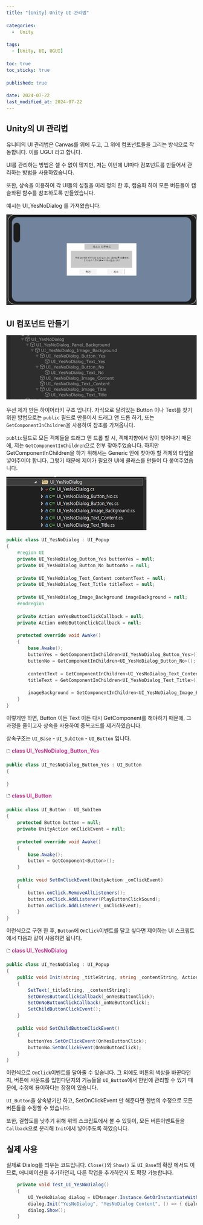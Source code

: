 ```yaml
---
title: "[Unity] Unity UI 관리법"

categories:
  -  Unity
  
tags:
  - [Unity, UI, UGUI]

toc: true
toc_sticky: true

published: true

date: 2024-07-22
last_modified_at: 2024-07-22
---
```


## Unity의 UI 관리법

유니티의 UI 관리법은 Canvas를 위에 두고, 그 위에 컴포넌트들을 그리는 방식으로 작동합니다. 이를 UGUI 라고 합니다.

UI를 관리하는 방법은 셀 수 없이 많지만, 저는 이번에 UI마다 컴포넌트를 만들어서 관리하는 방법을 사용하였습니다.

또한, 상속을 이용하여 각 UI들의 성질을 미리 정의 한 후, 캡슐화 하여 모든 버튼들이 캡슐화된 함수를 참조하도록 만들었습니다.

예시는 UI_YesNoDialog 를 가져왔습니다.

![](/images/Pasted%20image%2020240722143119.png)

## UI 컴포넌트 만들기

![](/images/Pasted%20image%2020240722144025.png)

우선 제가 만든 하이어라키 구조 입니다. 자식으로 달려있는 Button 이나 Text를 찾기 위한 방법으로는 `public` 필드로 만들어서 드래그 앤 드롭 하기, 또는 `GetComponentInChildren`을 사용하여 참조를 가져옵니다.

`public`필드로 모든 객체들을 드래그 앤 드롭 할 시, 객체지향에서 많이 벗어나기 때문에, 저는 `GetComponentInChildren`으로 전부 찾아주었습니다. 하지만 GetComponentInChildren을 하기 위해서는 Generic 안에 찾아야 할 객체의 타입을 넣어주어야 합니다. 그렇기 때문에 제어가 필요한 UI에 클래스를 만들어 다 붙여주었습니다.

![](/images/Pasted%20image%2020240722144311.png)

```csharp
public class UI_YesNoDialog : UI_Popup
{
    #region UI
    private UI_YesNoDialog_Button_Yes buttonYes = null;
    private UI_YesNoDialog_Button_No buttonNo = null;

    private UI_YesNoDialog_Text_Content contentText = null;
    private UI_YesNoDialog_Text_Title titleText = null;

    private UI_YesNoDialog_Image_Background imageBackground = null;
    #endregion

    private Action onYesButtonClickCallback = null;
    private Action onNoButtonClickCallback = null;

    protected override void Awake()
    {
        base.Awake();
        buttonYes = GetComponentInChildren<UI_YesNoDialog_Button_Yes>();
        buttonNo = GetComponentInChildren<UI_YesNoDialog_Button_No>();

        contentText = GetComponentInChildren<UI_YesNoDialog_Text_Content>();
        titleText = GetComponentInChildren<UI_YesNoDialog_Text_Title>();

        imageBackground = GetComponentInChildren<UI_YesNoDialog_Image_Background>();
    }
}
```

이렇게만 하면, Button 이든 Text 이든 다시 GetComponent를 해야하기 때문에, 그 과정을 줄이고자 상속을 사용하여 중복코드를 제거하였습니다.

상속구조는 `UI_Base` - `UI_SubItem` - `UI_Button` 입니다.

🗅 **<span style="color: #c03a92">class UI_YesNoDialog_Button_Yes</span>**
```csharp
public class UI_YesNoDialog_Button_Yes : UI_Button
{

}
```

🗅 **<span style="color: #c03a92">class UI_Button</span>**
```csharp
public class UI_Button : UI_SubItem
{
    protected Button button = null;
    private UnityAction onClickEvent = null;

    protected override void Awake()
    {
        base.Awake();
        button = GetComponent<Button>();
    }
    
    public void SetOnClickEvent(UnityAction _onClickEvent)
    {
        button.onClick.RemoveAllListeners();
        button.onClick.AddListener(PlayButtonClickSound);
        button.onClick.AddListener(_onClickEvent);
    }
}
```

이런식으로 구현 한 후, `Button`에 `OnClick`이벤트를 달고 싶다면 제어하는 UI 스크립트에서 다음과 같이 사용하면 됩니다.

🗅 **<span style="color: #c03a92">class UI_YesNoDialog</span>**
```csharp
public class UI_YesNoDialog : UI_Popup
{
    public void Init(string _titleString, string _contentString, Action _onYesButtonClick, Action _onNoButtonClick)
    {
        SetText(_titleString, _contentString);
        SetOnYesButtonClickCallback(_onYesButtonClick);
        SetOnNoButtonClickCallback(_onNoButtonClick);
        SetChildButtonClickEvent();
    }

    public void SetChildButtonClickEvent()
    {
        buttonYes.SetOnClickEvent(OnYesButtonClick);
        buttonNo.SetOnClickEvent(OnNoButtonClick);
    }
}
```

이런식으로 `OnClick`이벤트를 달아줄 수 있습니다. 그 외에도 버튼의 색상을 바꾼다던지, 버튼에 사운드를 입힌다던지의 기능들을 `UI_Button`에서 한번에 관리할 수 있기 때문에, 수정에 용이하다는 장점이 있습니다.

`UI_Button`을 상속받기만 하고, SetOnClickEvent 만 해준다면 한번의 수정으로 모든 버튼들을 수정할 수 있습니다.

또한, 결합도를 낮추기 위해 위의 스크립트에서 볼 수 있듯이, 모든 버튼이벤트들을 `Callback`으로 분리해 `Init`에서 넣어주도록 하였습니다.

## 실제 사용

실제로 Dialog를 띄우는 코드입니다. `Close()`와 `Show()` 도 `UI_Base`의 확장 메서드 이므로, 애니메이션을 추가하던지, 다른 작업을 추가하던지 도 확장 가능합니다.

```csharp
    private void Test_UI_YesNoDialog()
    {
        UI_YesNoDialog dialog = UIManager.Instance.GetOrInstantiateWithPool<UI_YesNoDialog>();
        dialog.Init("YesNoDialog", "YesNoDialog Content", () => { dialog.Close(); }, () => { dialog.Close(); });
        dialog.Show();
    }
```

